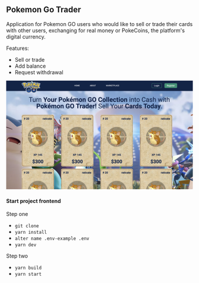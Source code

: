 ## Pokemon Go Trader

Application for Pokemon GO users who would like to sell or trade their cards with other users, exchanging for real money or PokeCoins, the platform's digital currency.

Features:

- Sell or trade
- Add balance
- Request withdrawal

![Website Desktop Next JS](./images/desktop-v1.png)

#### Start project frontend

Step one

- `git clone `
- `yarn install `
- `alter name .env-example .env `
- `yarn dev`

Step two

- `yarn build`
- `yarn start`

